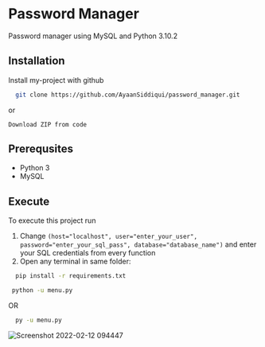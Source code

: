 
# Password Manager

Password manager using MySQL and Python 3.10.2
 


## Installation

Install my-project with github

```bash
  git clone https://github.com/AyaanSiddiqui/password_manager.git
```
or
```
Download ZIP from code
```

## Prerequsites
- Python 3
- MySQL

## Execute

To execute this project run

1. Change `(host="localhost", user="enter_your_user", password="enter_your_sql_pass", database="database_name")` and enter your SQL credentials from every function
2. Open any terminal in same folder:
```bash
  pip install -r requirements.txt
```
```bash
 python -u menu.py
```
OR
```bash
  py -u menu.py
 ```
![Screenshot 2022-02-12 094447](https://user-images.githubusercontent.com/82319696/153696149-1a683cf9-ba12-4f40-af05-d7a8261f0ed5.png)


